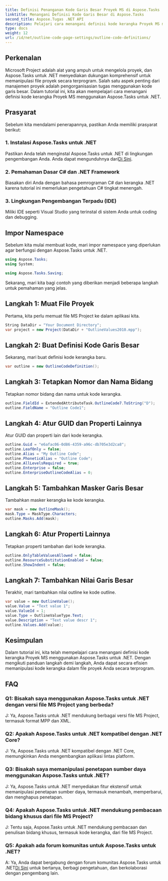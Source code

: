 ```yaml
---
title: Definisi Penanganan Kode Garis Besar Proyek MS di Aspose.Tasks
linktitle: Menangani Definisi Kode Garis Besar di Aspose.Tasks
second_title: Aspose.Tugas .NET API
description: Pelajari cara menangani definisi kode kerangka Proyek MS menggunakan Aspose.Tasks untuk .NET, sehingga memberdayakan aplikasi manajemen proyek Anda.
type: docs
weight: 12
url: /id/net/outline-code-page-settings/outline-code-definitions/
---
```

## Perkenalan
Microsoft Project adalah alat yang ampuh untuk mengelola proyek, dan Aspose.Tasks untuk .NET menyediakan dukungan komprehensif untuk memanipulasi file proyek secara terprogram. Salah satu aspek penting dari manajemen proyek adalah pengorganisasian tugas menggunakan kode garis besar. Dalam tutorial ini, kita akan mempelajari cara menangani definisi kode kerangka Proyek MS menggunakan Aspose.Tasks untuk .NET.
## Prasyarat
Sebelum kita mendalami penerapannya, pastikan Anda memiliki prasyarat berikut:
### 1. Instalasi Aspose.Tasks untuk .NET
 Pastikan Anda telah menginstal Aspose.Tasks untuk .NET di lingkungan pengembangan Anda. Anda dapat mengunduhnya dari[Di Sini](https://releases.aspose.com/tasks/net/).
### 2. Pemahaman Dasar C# dan .NET Framework
Biasakan diri Anda dengan bahasa pemrograman C# dan kerangka .NET karena tutorial ini memerlukan pengetahuan C# tingkat menengah.
### 3. Lingkungan Pengembangan Terpadu (IDE)
Miliki IDE seperti Visual Studio yang terinstal di sistem Anda untuk coding dan debugging.
## Impor Namespace
Sebelum kita mulai membuat kode, mari impor namespace yang diperlukan agar berfungsi dengan Aspose.Tasks untuk .NET.
```csharp
using Aspose.Tasks;
using System;

using Aspose.Tasks.Saving;
```
Sekarang, mari kita bagi contoh yang diberikan menjadi beberapa langkah untuk pemahaman yang jelas.
## Langkah 1: Muat File Proyek
Pertama, kita perlu memuat file MS Project ke dalam aplikasi kita.
```csharp
String DataDir = "Your Document Directory";
var project = new Project(DataDir + "OutlineValues2010.mpp");
```
## Langkah 2: Buat Definisi Kode Garis Besar
Sekarang, mari buat definisi kode kerangka baru.
```csharp
var outline = new OutlineCodeDefinition();
```
## Langkah 3: Tetapkan Nomor dan Nama Bidang
Tetapkan nomor bidang dan nama untuk kode kerangka.
```csharp
outline.FieldId = ExtendedAttributeTask.OutlineCode7.ToString("D");
outline.FieldName = "Outline Code1";
```
## Langkah 4: Atur GUID dan Properti Lainnya
Atur GUID dan properti lain dari kode kerangka.
```csharp
outline.Guid = "e6afac06-0d86-4359-a96c-db705e3d2ca8";
outline.LeafOnly = false;
outline.Alias = "My Outline Code";
outline.PhoneticAlias = "Outline Code";
outline.AllLevelsRequired = true;
outline.Enterprise = false;
outline.EnterpriseOutlineCodeAlias = 0;
```
## Langkah 5: Tambahkan Masker Garis Besar
Tambahkan masker kerangka ke kode kerangka.
```csharp
var mask = new OutlineMask();
mask.Type = MaskType.Characters;
outline.Masks.Add(mask);
```
## Langkah 6: Atur Properti Lainnya
Tetapkan properti tambahan dari kode kerangka.
```csharp
outline.OnlyTableValuesAllowed = false;
outline.ResourceSubstitutionEnabled = false;
outline.ShowIndent = false;
```
## Langkah 7: Tambahkan Nilai Garis Besar
Terakhir, mari tambahkan nilai outline ke kode outline.
```csharp
var value = new OutlineValue();
value.Value = "Text value 1";
value.ValueId = 1;
value.Type = OutlineValueType.Text;
value.Description = "Text value descr 1";
outline.Values.Add(value);
```
## Kesimpulan
Dalam tutorial ini, kita telah mempelajari cara menangani definisi kode kerangka Proyek MS menggunakan Aspose.Tasks untuk .NET. Dengan mengikuti panduan langkah demi langkah, Anda dapat secara efisien memanipulasi kode kerangka dalam file proyek Anda secara terprogram.
## FAQ
### Q1: Bisakah saya menggunakan Aspose.Tasks untuk .NET dengan versi file MS Project yang berbeda?
J: Ya, Aspose.Tasks untuk .NET mendukung berbagai versi file MS Project, termasuk format MPP dan XML.
### Q2: Apakah Aspose.Tasks untuk .NET kompatibel dengan .NET Core?
J: Ya, Aspose.Tasks untuk .NET kompatibel dengan .NET Core, memungkinkan Anda mengembangkan aplikasi lintas platform.
### Q3: Bisakah saya memanipulasi penetapan sumber daya menggunakan Aspose.Tasks untuk .NET?
J: Ya, Aspose.Tasks untuk .NET menyediakan fitur ekstensif untuk memanipulasi penetapan sumber daya, termasuk menambah, memperbarui, dan menghapus penetapan.
### Q4: Apakah Aspose.Tasks untuk .NET mendukung pembacaan bidang khusus dari file MS Project?
J: Tentu saja, Aspose.Tasks untuk .NET mendukung pembacaan dan penulisan bidang khusus, termasuk kode kerangka, dari file MS Project.
### Q5: Apakah ada forum komunitas untuk Aspose.Tasks untuk .NET?
 A: Ya, Anda dapat bergabung dengan forum komunitas Aspose.Tasks untuk .NET[Di Sini](https://forum.aspose.com/c/tasks/15) untuk bertanya, berbagi pengetahuan, dan berkolaborasi dengan pengembang lain.